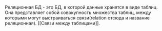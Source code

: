 Реляционная БД - это БД, в которой данные хранятся в виде таблиц. Она представляет собой совокупность множества таблиц, между которыми могут выстраиваться связи(relation отсюда и название реляционная). [[Связи между таблицами]].
